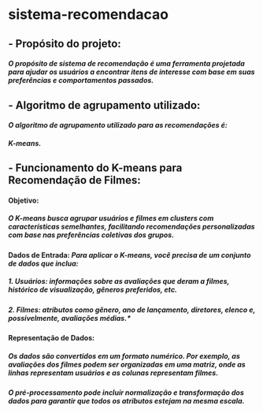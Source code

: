 # sistema-recomendacao

## - Propósito do projeto:

#### *O propósito de sistema de recomendação  é uma ferramenta projetada para ajudar os usuários a encontrar itens de interesse com base em suas preferências e comportamentos passados.*

## - Algoritmo de agrupamento utilizado:

#### *O algoritmo de agrupamento utilizado para as recomendações é:*
#### *K-means.*

## - Funcionamento do K-means para Recomendação de Filmes:

####  Objetivo: 
##### *O K-means busca agrupar usuários e filmes em clusters com características semelhantes, facilitando recomendações personalizadas com base nas preferências coletivas dos grupos.*
####  Dados de Entrada: *Para aplicar o K-means, você precisa de um conjunto de dados que inclua:*

##### 1. Usuários: informações sobre as avaliações que deram a filmes, histórico de visualização, gêneros preferidos, etc.

##### 2. Filmes: atributos como gênero, ano de lançamento, diretores, elenco e, possivelmente, avaliações médias.*

#### Representação de Dados: 
##### *Os dados são convertidos em um formato numérico. Por exemplo, as avaliações dos filmes podem ser organizadas em uma matriz, onde as linhas representam usuários e as colunas representam filmes.*
##### *O pré-processamento pode incluir normalização e transformação dos dados para garantir que todos os atributos estejam na mesma escala.*
